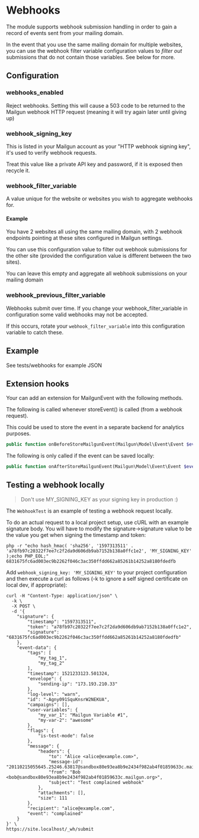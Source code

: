 # Webhooks

The module supports webhook submission handling in order to gain a record of events sent from your mailing domain.

In the event that you use the same mailing domain for multiple websites, you can use the webhook filter variable configuration values to *filter out* submissions that do not contain those variables. See below for more.

## Configuration

### webhooks_enabled

Reject webhooks. Setting this will cause a 503 code to be returned to the Mailgun webhook HTTP request (meaning it will try again later until giving up)

### webhook_signing_key

This is listed in your Mailgun account as your "HTTP webhook signing key", it's used to verify webhook requests.

Treat this value like a private API key and password, if it is exposed then recycle it.

### webhook_filter_variable

A value unique for the website or websites  you wish to aggregate webhooks for.

#### Example

You have 2 websites all using the same mailing domain, with 2 webhook endpoints pointing at these sites configured in Mailgun settings.

You can use this configuration value to filter out webhook submissions for the other site (provided the configuration value is different between the two sites).

You can leave this empty and aggregate all webhook submissions on your mailing domain

### webhook_previous_filter_variable

Webhooks submit over time. If you change your webhook_filter_variable in configuration some valid webhooks may not be accepted.

If this occurs, rotate your `webhook_filter_variable` into this configuration variable to catch these.


## Example

See tests/webhooks for example JSON

## Extension hooks

Your can add an extension for MailgunEvent with the following methods.

The following is called whenever storeEvent() is called (from a webhook request).

This could be used to store the event in a separate backend for analytics purposes.

```php
public function onBeforeStoreMailgunEvent(Mailgun\Model\Event\Event $event) {}
```

The following is only called if the event can be saved locally:

```php
public function onAfterStoreMailgunEvent(Mailgun\Model\Event\Event $event, NSWDPC\Messaging\Mailgun\MailgunEvent $mailgun_event) {}
```

## Testing a webhook locally

> Don't use MY_SIGNING_KEY as your signing key in production :)

The `WebhookTest` is an example of testing a webhook request locally.

To do an actual request to a local project setup, use cURL with an example signature body.
You will have to modify the signature->signature value to be the value you get when signing the timestamp and token:

```shell
php -r "echo hash_hmac( 'sha256', '1597313511' . 'a78fb97c20322f7ee7c2f2da9d606db9ab7152b138a0ffc1e2', 'MY_SIGNING_KEY' );echo PHP_EOL;"
6831675fc6ad003ec9b2262f046c3ac350ffdd662a85261b14252a8180fdedfb
```

Add `webhook_signing_key: 'MY_SIGNING_KEY'` to your project configuration and then execute a curl as follows (-k to ignore a self signed certificate on local dev, if appropriate):

```shell
curl -H "Content-Type: application/json" \
  -k \
  -X POST \
  -d '{
    "signature": {
        "timestamp": "1597313511",
        "token": "a78fb97c20322f7ee7c2f2da9d606db9ab7152b138a0ffc1e2",
        "signature": "6831675fc6ad003ec9b2262f046c3ac350ffdd662a85261b14252a8180fdedfb"
    },
    "event-data": {
        "tags": [
            "my_tag_1",
            "my_tag_2"
        ],
        "timestamp": 1521233123.501324,
        "envelope": {
            "sending-ip": "173.193.210.33"
        },
        "log-level": "warn",
        "id": "-Agny091SquKnsrW2NEKUA",
        "campaigns": [],
        "user-variables": {
            "my_var_1": "Mailgun Variable #1",
            "my-var-2": "awesome"
        },
        "flags": {
            "is-test-mode": false
        },
        "message": {
            "headers": {
                "to": "Alice <alice@example.com>",
                "message-id": "20110215055645.25246.63817@sandbox80e93ea8b9e2434f982ab4f01859633c.mailgun.org",
                "from": "Bob <bob@sandbox80e93ea8b9e2434f982ab4f01859633c.mailgun.org>",
                "subject": "Test complained webhook"
            },
            "attachments": [],
            "size": 111
        },
        "recipient": "alice@example.com",
        "event": "complained"
    }
}' \
https://site.localhost/_wh/submit
```

